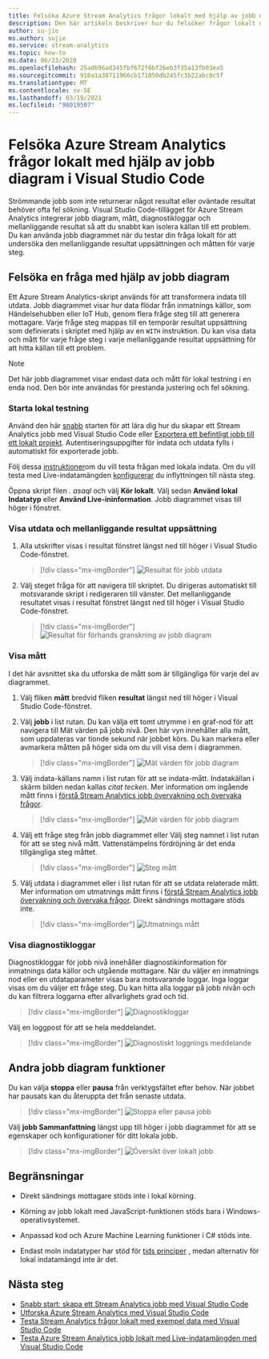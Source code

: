 ```yaml
---
title: Felsöka Azure Stream Analytics frågor lokalt med hjälp av jobb diagram i Visual Studio Code
description: Den här artikeln beskriver hur du felsöker frågor lokalt med hjälp av jobb diagram i Azure Stream Analytics-tillägget för Visual Studio Code.
author: su-jie
ms.author: sujie
ms.service: stream-analytics
ms.topic: how-to
ms.date: 06/23/2020
ms.openlocfilehash: 25ad696ad345fbf672f6bf26eb3f35a13fb03ea5
ms.sourcegitcommit: 910a1a38711966cb171050db245fc3b22abc8c5f
ms.translationtype: MT
ms.contentlocale: sv-SE
ms.lasthandoff: 03/19/2021
ms.locfileid: "98019507"
---
```

# <a name="debug-azure-stream-analytics-queries-locally-using-job-diagram-in-visual-studio-code"></a>Felsöka Azure Stream Analytics frågor lokalt med hjälp av jobb diagram i Visual Studio Code

Strömmande jobb som inte returnerar något resultat eller oväntade resultat behöver ofta fel sökning. Visual Studio Code-tillägget för Azure Stream Analytics integrerar jobb diagram, mått, diagnostikloggar och mellanliggande resultat så att du snabbt kan isolera källan till ett problem. Du kan använda jobb diagrammet när du testar din fråga lokalt för att undersöka den mellanliggande resultat uppsättningen och måtten för varje steg.

## <a name="debug-a-query-using-job-diagram"></a>Felsöka en fråga med hjälp av jobb diagram

Ett Azure Stream Analytics-skript används för att transformera indata till utdata. Jobb diagrammet visar hur data flödar från inmatnings källor, som Händelsehubben eller IoT Hub, genom flera fråge steg till att generera mottagare. Varje fråge steg mappas till en temporär resultat uppsättning som definierats i skriptet med hjälp av en `WITH` instruktion. Du kan visa data och mått för varje fråge steg i varje mellanliggande resultat uppsättning för att hitta källan till ett problem.

> [!NOTE]
> Det här jobb diagrammet visar endast data och mått för lokal testning i en enda nod. Den bör inte användas för prestanda justering och fel sökning.

### <a name="start-local-testing"></a>Starta lokal testning

Använd den här [snabb](quick-create-visual-studio-code.md) starten för att lära dig hur du skapar ett Stream Analytics jobb med Visual Studio Code eller [Exportera ett befintligt jobb till ett lokalt projekt](visual-studio-code-explore-jobs.md). Autentiseringsuppgifter för indata och utdata fylls i automatiskt för exporterade jobb.

Följ dessa [instruktioner](visual-studio-code-local-run.md)om du vill testa frågan med lokala indata. Om du vill testa med Live-indatamängden [konfigurerar](stream-analytics-add-inputs.md) du inflyttningen till nästa steg. 

Öppna skript filen *\. asaql* och välj **Kör lokalt**. Välj sedan **Använd lokal Indatatyp** eller **Använd Live-ininformation**. Jobb diagrammet visas till höger i fönstret.

### <a name="view-the-output-and-intermediate-result-set"></a>Visa utdata och mellanliggande resultat uppsättning  

1. Alla utskrifter visas i resultat fönstret längst ned till höger i Visual Studio Code-fönstret.

   > [!div class="mx-imgBorder"]
   > ![Resultat för jobb utdata](./media/debug-locally-using-job-diagram-vs-code/job-output-results.png)

2. Välj steget fråga för att navigera till skriptet. Du dirigeras automatiskt till motsvarande skript i redigeraren till vänster. Det mellanliggande resultatet visas i resultat fönstret längst ned till höger i Visual Studio Code-fönstret.

   > [!div class="mx-imgBorder"]
   > ![Resultat för förhands granskning av jobb diagram](./media/debug-locally-using-job-diagram-vs-code/preview-result.png)

### <a name="view-metrics"></a>Visa mått

I det här avsnittet ska du utforska de mått som är tillgängliga för varje del av diagrammet.

1. Välj fliken **mått** bredvid fliken **resultat** längst ned till höger i Visual Studio Code-fönstret.

2. Välj **jobb** i list rutan. Du kan välja ett tomt utrymme i en graf-nod för att navigera till Mät värden på jobb nivå. Den här vyn innehåller alla mått, som uppdateras var tionde sekund när jobbet körs. Du kan markera eller avmarkera måtten på höger sida om du vill visa dem i diagrammen.

   > [!div class="mx-imgBorder"]
   > ![Mät värden för jobb diagram](./media/debug-locally-using-job-diagram-vs-code/job-metrics.png)

3. Välj indata-källans namn i list rutan för att se indata-mått. Indatakällan i skärm bilden nedan kallas *citat tecken*. Mer information om ingående mått finns i [förstå Stream Analytics jobb övervakning och övervaka frågor](stream-analytics-monitoring.md).

   > [!div class="mx-imgBorder"]
   > ![Mät värden för jobb diagram](./media/debug-locally-using-job-diagram-vs-code/input-metrics.png)

4. Välj ett fråge steg från jobb diagrammet eller Välj steg namnet i list rutan för att se steg nivå mått. Vattenstämpelns fördröjning är det enda tillgängliga steg måttet.

   > [!div class="mx-imgBorder"]
   > ![Steg mått](./media/debug-locally-using-job-diagram-vs-code/step-metrics.png)

5. Välj utdata i diagrammet eller i list rutan för att se utdata relaterade mått. Mer information om utmatnings mått finns i [förstå Stream Analytics jobb övervakning och övervaka frågor](stream-analytics-monitoring.md). Direkt sändnings mottagare stöds inte.

   > [!div class="mx-imgBorder"]
   > ![Utmatnings mått](./media/debug-locally-using-job-diagram-vs-code/output-metrics.png)

### <a name="view-diagnostic-logs"></a>Visa diagnostikloggar

Diagnostikloggar för jobb nivå innehåller diagnostikinformation för inmatnings data källor och utgående mottagare. När du väljer en inmatnings nod eller en utdataparameter visas bara motsvarande loggar. Inga loggar visas om du väljer ett fråge steg. Du kan hitta alla loggar på jobb nivån och du kan filtrera loggarna efter allvarlighets grad och tid.

   > [!div class="mx-imgBorder"]
   > ![Diagnostikloggar](./media/debug-locally-using-job-diagram-vs-code/diagnostic-logs.png)

   Välj en loggpost för att se hela meddelandet.

   > [!div class="mx-imgBorder"]
   > ![Diagnostiskt loggnings meddelande](./media/debug-locally-using-job-diagram-vs-code/diagnostic-logs-message.png)


## <a name="other-job-diagram-features"></a>Andra jobb diagram funktioner

Du kan välja **stoppa** eller **pausa** från verktygsfältet efter behov. När jobbet har pausats kan du återuppta det från senaste utdata.

> [!div class="mx-imgBorder"]
> ![Stoppa eller pausa jobb](./media/debug-locally-using-job-diagram-vs-code/stop-pause-job.png)

Välj **jobb Sammanfattning** längst upp till höger i jobb diagrammet för att se egenskaper och konfigurationer för ditt lokala jobb.

> [!div class="mx-imgBorder"]
> ![Översikt över lokalt jobb](./media/debug-locally-using-job-diagram-vs-code/job-summary.png)

## <a name="limitations"></a>Begränsningar

* Direkt sändnings mottagare stöds inte i lokal körning.

* Körning av jobb lokalt med JavaScript-funktionen stöds bara i Windows-operativsystemet.

* Anpassad kod och Azure Machine Learning funktioner i C# stöds inte. 

* Endast moln indatatyper har stöd för [tids principer](./stream-analytics-time-handling.md) , medan alternativ för lokal indatamängd inte är det.

## <a name="next-steps"></a>Nästa steg

* [Snabb start: skapa ett Stream Analytics jobb med Visual Studio Code](quick-create-visual-studio-code.md)
* [Utforska Azure Stream Analytics med Visual Studio Code](visual-studio-code-explore-jobs.md)
* [Testa Stream Analytics frågor lokalt med exempel data med Visual Studio Code](visual-studio-code-local-run.md)
* [Testa Azure Stream Analytics jobb lokalt med Live-indatamängden med Visual Studio Code](visual-studio-code-local-run-live-input.md)